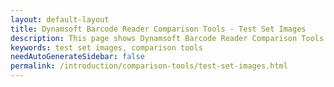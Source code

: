 ```yaml
---
layout: default-layout
title: Dynamsoft Barcode Reader Comparison Tools - Test Set Images
description: This page shows Dynamsoft Barcode Reader Comparison Tools - Test Set Images.
keywords: test set images, comparison tools
needAutoGenerateSidebar: false
permalink: /introduction/comparison-tools/test-set-images.html
---
```

